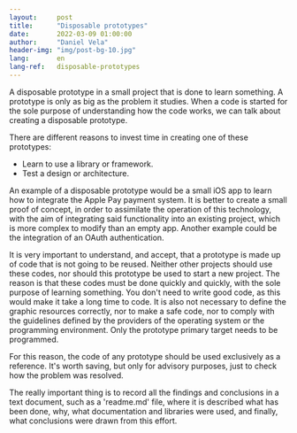 ```yaml
---
layout:     post
title:      "Disposable prototypes"
date:       2022-03-09 01:00:00
author:     "Daniel Vela"
header-img: "img/post-bg-10.jpg"
lang:       en
lang-ref:   disposable-prototypes
---
```


A disposable prototype in a small project that is done to learn something. A prototype is only as big as the problem it studies. When a code is started for the sole purpose of understanding how the code works, we can talk about creating a disposable prototype.

There are different reasons to invest time in creating one of these prototypes:
- Learn to use a library or framework.
- Test a design or architecture.

An example of a disposable prototype would be a small iOS app to learn how to integrate the Apple Pay payment system. It is better to create a small proof of concept, in order to assimilate the operation of this technology, with the aim of integrating said functionality into an existing project, which is more complex to modify than an empty app. Another example could be the integration of an OAuth authentication.

It is very important to understand, and accept, that a prototype is made up of code that is not going to be reused. Neither other projects should use these codes, nor should this prototype be used to start a new project. The reason is that these codes must be done quickly and quickly, with the sole purpose of learning something. You don't need to write good code, as this would make it take a long time to code. It is also not necessary to define the graphic resources correctly, nor to make a safe code, nor to comply with the guidelines defined by the providers of the operating system or the programming environment. Only the prototype primary target needs to be programmed.

For this reason, the code of any prototype should be used exclusively as a reference. It's worth saving, but only for advisory purposes, just to check how the problem was resolved.

The really important thing is to record all the findings and conclusions in a text document, such as a 'readme.md' file, where it is described what has been done, why, what documentation and libraries were used, and finally, what conclusions were drawn from this effort.
